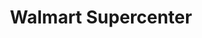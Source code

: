 ---
title: "Walmart Supercenter"
url: /phoenix/walmart-supercenter-west-happy-valley-road/
shop: Supermarkt
---